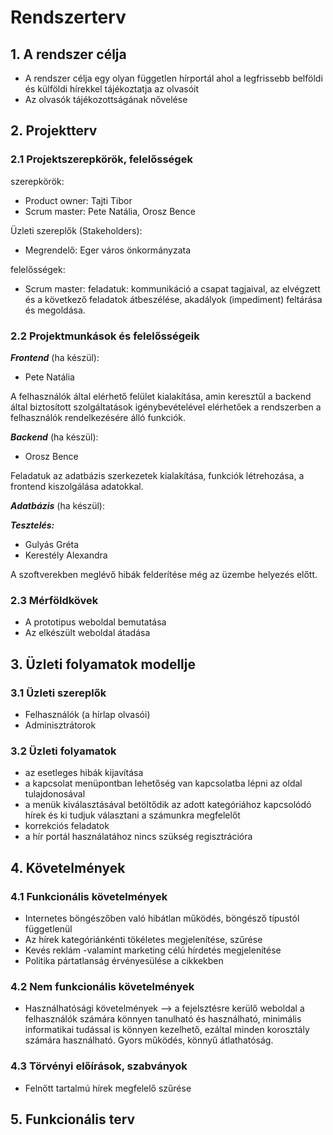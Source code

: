 # Rendszerterv
## 1. A rendszer célja
 - A rendszer célja egy olyan független hírportál ahol a legfrissebb belföldi és külföldi hírekkel tájékoztatja az olvasóit
 - Az olvasók tájékozottságának nővelése 
## 2. Projektterv 
### 2.1 Projektszerepkörök, felelősségek
szerepkörök:
- Product owner: Tajti Tibor 
- Scrum master: Pete Natália, Orosz Bence

Üzleti szereplők (Stakeholders):
- Megrendelő: Eger város önkormányzata

felelősségek: 
- Scrum master: feladatuk: kommunikáció a csapat tagjaival, az elvégzett és a következő feladatok átbeszélése, akadályok (impediment) feltárása és megoldása.
### 2.2 Projektmunkások és felelősségeik

***Frontend*** (ha készül):
- Pete Natália

A felhasználók által elérhető felület kialakítása, amin keresztűl a backend által biztosított szolgáltatások igénybevételével elérhetőek a rendszerben a felhasználók rendelkezésére álló funkciók.

***Backend*** (ha készül): 
- Orosz Bence 

Feladatuk az adatbázis szerkezetek kialakítása, funkciók létrehozása, a frontend kiszolgálása adatokkal.

***Adatbázis*** (ha készül):

***Tesztelés:***
- Gulyás Gréta
- Kerestély Alexandra 

A szoftverekben meglévő hibák felderítése még az üzembe helyezés előtt. 
### 2.3 Mérföldkövek

- A prototipus weboldal bemutatása
- Az elkészült weboldal átadása 
## 3. Üzleti folyamatok modellje
### 3.1 Üzleti szereplők
- Felhasználók (a hírlap olvasói)
- Adminisztrátorok 
### 3.2 Üzleti folyamatok 
- az esetleges hibák kijavítása 
- a kapcsolat menüpontban lehetőség van kapcsolatba lépni az oldal tulajdonosával
-	a menük kiválasztásával betöltődik az adott kategóriához kapcsolódó hírek és ki tudjuk választani a számunkra megfelelőt 
-	korrekciós feladatok
-	a hír portál használatához nincs szükség regisztrációra 
## 4. Követelmények
### 4.1 Funkcionális követelmények  
- Internetes böngészőben való hibátlan működés, böngésző típustól függetlenül
- Az hírek kategóriánkénti tökéletes megjelenítése, szűrése
- Kevés reklám -valamint marketing célú hírdetés megjelenítése
- Politika pártatlanság érvényesülése a cikkekben 
### 4.2 Nem funkcionális követelmények 
- Használhatósági követelmények --> a fejelsztésre kerülő weboldal a felhasználók számára könnyen tanulható és használható, minimális 
informatikai tudással is könnyen kezelhető, ezáltal minden korosztály számára használható. Gyors működés, könnyű átlathatóság. 
### 4.3 Törvényi előírások, szabványok
- Felnőtt tartalmú hírek  megfelelő szűrése
## 5. Funkcionális terv
